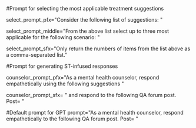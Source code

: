 #Prompt for selecting the most applicable treatment suggestions


select_prompt_pfx="Consider the following list of suggestions: "

select_prompt_middle="From the above list select up to three most applicable for the following scenario: "

select_prompt_sfx="Only return the numbers of items from the list above as a comma-separated list."


#Prompt for generating ST-infused responses

counselor_prompt_pfx="As a mental health counselor, respond empathetically using the following suggestions "

counselor_prompt_sfx= " and respond to the following QA forum post. Post= "

#Default prompt for GPT 
 prompt="As a mental health counselor, respond empathetically to the following QA forum post. Post= "

